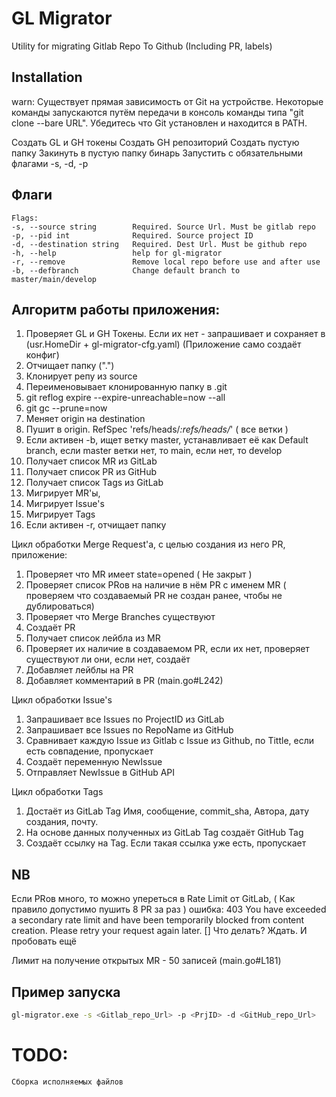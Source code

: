 # GL Migrator

Utility for migrating Gitlab Repo To Github (Including PR, labels)

## Installation

warn: Существует прямая зависимость от Git на устройстве.
Некоторые команды запускаются путём передачи в консоль команды типа "git clone --bare URL".
Убедитесь что Git установлен и находится в PATH.

Создать GL и GH токены
Создать GH репозиторий
Создать пустую папку
Закинуть в пустую папку бинарь
Запустить с обязательными флагами -s, -d, -p

## Флаги
```
Flags:
-s, --source string        Required. Source Url. Must be gitlab repo
-p, --pid int              Required. Source project ID
-d, --destination string   Required. Dest Url. Must be github repo
-h, --help                 help for gl-migrator
-r, --remove               Remove local repo before use and after use
-b, --defbranch            Change default branch to master/main/develop
```
## Алгоритм работы приложения:

1) Проверяет GL и GH Токены. Если их нет - запрашивает и сохраняет в (usr.HomeDir + gl-migrator-cfg.yaml) (Приложение само создаёт конфиг)
2) Отчищает папку (".")
3) Клонирует репу из source
4) Переименовывает клонированную папку в .git
5) git reflog expire --expire-unreachable=now --all
6) git gc --prune=now
7) Меняет origin на destination
8) Пушит в origin. RefSpec 'refs/heads/*:refs/heads/*' ( все ветки )
9) Если активен -b, ищет ветку master, устанавливает её как Default branch, если master ветки нет, то main, если нет, то develop
10) Получает список MR из GitLab
11) Получает список PR из GitHub
12) Получает список Tags из GitLab
13) Мигрирует MR'ы,
14) Мигрирует Issue's
15) Мигрирует Tags
16) Если активен -r, отчищает папку

Цикл обработки Merge Request'a, с целью создания из него PR, приложение:
1) Проверяет что MR имеет state=opened ( Не закрыт )
2) Проверяет список PRов на наличие в нём PR с именем MR ( проверяем что создаваемый PR не создан ранее, чтобы не дублироваться)
3) Проверяет что Merge Branches существуют
4) Создаёт PR
5) Получает список лейбла из MR
6) Проверяет их наличие в создаваемом PR, если их нет, проверяет существуют ли они, если нет, создаёт
7) Добавляет лейблы на PR
8) Добавляет комментарий в PR (main.go#L242)

Цикл обработки Issue's
1) Запрашивает все Issues по ProjectID из GitLab
2) Запрашивает все Issues по RepoName из GitHub
3) Сравнивает каждую Issue из Gitlab с Issue из Github, по Tittle, если есть совпадение, пропускает
4) Создаёт переменную NewIssue
5) Отправляет NewIssue в GitHub API

Цикл обработки Tags
1) Достаёт из GitLab Tag Имя, сообщение, commit_sha, Автора, дату создания, почту.
2) На основе данных полученных из GitLab Tag создаёт GitHub Tag
3) Создаёт ссылку на Tag. Если такая ссылка уже есть, пропускает

## NB

Если PRов много, то можно упереться в Rate Limit от GitLab, ( Как правило допустимо пушить 8 PR за раз ) ошибка:
403 You have exceeded a secondary rate limit and have been temporarily blocked from content creation. Please retry your request again later. []
Что делать? Ждать. И пробовать ещё

Лимит на получение открытых MR - 50 записей (main.go#L181)

## Пример запуска
```bash
gl-migrator.exe -s <Gitlab_repo_Url> -p <PrjID> -d <GitHub_repo_Url>
```

# TODO:
```
Сборка исполняемых файлов
```